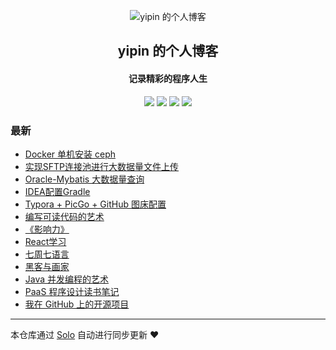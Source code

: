 <p align="center"><img alt="yipin 的个人博客" src="https://b3log.org/images/brand/solo-128.png"></p><h2 align="center">
yipin 的个人博客
</h2>

<h4 align="center">记录精彩的程序人生</h4>
<p align="center"><a title="yipin 的个人博客" target="_blank" href="https://github.com/sigeisment/solo-blog"><img src="https://img.shields.io/github/last-commit/sigeisment/solo-blog.svg?style=flat-square&color=FF9900"></a>
<a title="GitHub repo size in bytes" target="_blank" href="https://github.com/sigeisment/solo-blog"><img src="https://img.shields.io/github/repo-size/sigeisment/solo-blog.svg?style=flat-square"></a>
<a title="Solo Version" target="_blank" href="https://github.com/88250/solo/releases"><img src="https://img.shields.io/badge/solo-4.3.1-f1e05a.svg?style=flat-square&color=blueviolet"></a>
<a title="Hits" target="_blank" href="https://github.com/88250/hits"><img src="https://hits.b3log.org/sigeisment/solo-blog.svg"></a></p>

### 最新

* [Docker 单机安装 ceph](https://www.yipin9226.cn/articles/2021/06/08/1623137692528.html)
* [实现SFTP连接池进行大数据量文件上传](https://www.yipin9226.cn/articles/2021/03/29/1617008913383.html)
* [Oracle-Mybatis 大数据量查询](https://www.yipin9226.cn/articles/2021/03/29/1617008846932.html)
* [IDEA配置Gradle](https://www.yipin9226.cn/articles/2020/11/26/1606391365683.html)
* [Typora + PicGo + GitHub 图床配置](https://www.yipin9226.cn/articles/2020/09/10/1599717700815.html)
* [编写可读代码的艺术](https://www.yipin9226.cn/articles/2020/08/04/1596525489380.html)
* [《影响力》](https://www.yipin9226.cn/articles/2020/06/15/1592204014534.html)
* [React学习](https://www.yipin9226.cn/articles/2020/05/26/1590476299286.html)
* [七周七语言](https://www.yipin9226.cn/articles/2020/04/30/1588237810373.html)
* [黑客与画家](https://www.yipin9226.cn/articles/2020/03/24/1585030197645.html)
* [Java 并发编程的艺术](https://www.yipin9226.cn/articles/2020/03/20/1584689912208.html)
* [PaaS 程序设计读书笔记](https://www.yipin9226.cn/articles/2020/01/09/1578557630647.html)
* [我在 GitHub 上的开源项目](https://www.yipin9226.cn/my-github-repos)



---

本仓库通过 [Solo](https://github.com/88250/solo) 自动进行同步更新 ❤️ 